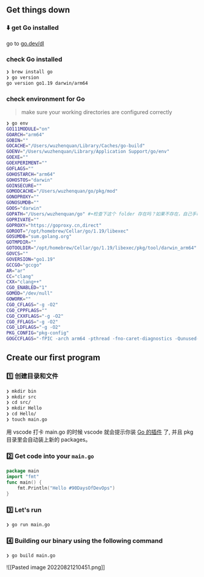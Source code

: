 ## Get things down
### ⬇️ get Go installed
go to [go.dev/dl](https://go.dev/dl/) 

### check Go installed
```zsh
❯ brew install go
❯ go version
go version go1.19 darwin/arm64
```

### check environment for Go 
> make sure your working directories are configured correctly

```zsh
❯ go env
GO111MODULE="on"
GOARCH="arm64"
GOBIN=""
GOCACHE="/Users/wuzhenquan/Library/Caches/go-build"
GOENV="/Users/wuzhenquan/Library/Application Support/go/env"
GOEXE=""
GOEXPERIMENT=""
GOFLAGS=""
GOHOSTARCH="arm64"
GOHOSTOS="darwin"
GOINSECURE=""
GOMODCACHE="/Users/wuzhenquan/go/pkg/mod"
GONOPROXY=""
GONOSUMDB=""
GOOS="darwin"
GOPATH="/Users/wuzhenquan/go" #⬅️检查下这个 folder 存在吗？如果不存在，自己手动创建。
GOPRIVATE=""
GOPROXY="https://goproxy.cn,direct"
GOROOT="/opt/homebrew/Cellar/go/1.19/libexec"
GOSUMDB="sum.golang.org"
GOTMPDIR=""
GOTOOLDIR="/opt/homebrew/Cellar/go/1.19/libexec/pkg/tool/darwin_arm64"
GOVCS=""
GOVERSION="go1.19"
GCCGO="gccgo"
AR="ar"
CC="clang"
CXX="clang++"
CGO_ENABLED="1"
GOMOD="/dev/null"
GOWORK=""
CGO_CFLAGS="-g -O2"
CGO_CPPFLAGS=""
CGO_CXXFLAGS="-g -O2"
CGO_FFLAGS="-g -O2"
CGO_LDFLAGS="-g -O2"
PKG_CONFIG="pkg-config"
GOGCCFLAGS="-fPIC -arch arm64 -pthread -fno-caret-diagnostics -Qunused-arguments -fmessage-length=0 -fdebug-prefix-map=/var/folders/dh/dny24lk10hd5pbt7ctlt2rfh0000gn/T/go-build1803418744=/tmp/go-build -gno-record-gcc-switches -fno-common"
```


## Create our first program
### 1️⃣ 创建目录和文件
```zsh
❯ mkdir bin
❯ mkdir src
❯ cd src/
❯ mkdir Hello
❯ cd Hello/
❯ touch main.go
```

用 vscode 打卡 main.go 的时候 vscode 就会提示你装 [Go 的插件](https://marketplace.visualstudio.com/items?itemName=golang.Go) 了, 并且 pkg 目录里会自动装上新的 packages。
### 2️⃣ Get code into your `main.go`
```go
package main
import "fmt"
func main() {
	fmt.Println("Hello #90DaysOfDevOps")
}
```

### 3️⃣ Let's run 
```zsh
❯ go run main.go
```

### 4️⃣ Building our binary using the following command
```zsh
❯ go build main.go
```
![[Pasted image 20220821210451.png]]
















